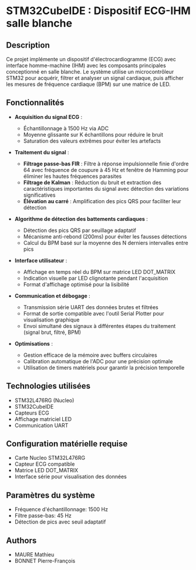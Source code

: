 # STM32CubeIDE : Dispositif ECG-IHM salle blanche

## Description
Ce projet implémente un dispositif d'électrocardiogramme (ECG) avec interface homme-machine (IHM) avec les composants principales conceptionné en salle blanche. Le système utilise un microcontrôleur STM32 pour acquérir, filtrer et analyser un signal cardiaque, puis afficher les mesures de fréquence cardiaque (BPM) sur une matrice de LED.

## Fonctionnalités
- **Acquisition du signal ECG** :
  - Échantillonnage à 1500 Hz via ADC
  - Moyenne glissante sur K échantillons pour réduire le bruit
  - Saturation des valeurs extrêmes pour éviter les artefacts

- **Traitement du signal** :
  - **Filtrage passe-bas FIR** : Filtre à réponse impulsionnelle finie d'ordre 64 avec fréquence de coupure à 45 Hz et fenêtre de Hamming pour éliminer les hautes fréquences parasites
  - **Filtrage de Kalman** : Réduction du bruit et extraction des caractéristiques importantes du signal avec détection des variations significatives
  - **Élévation au carré** : Amplification des pics QRS pour faciliter leur détection

- **Algorithme de détection des battements cardiaques** :
  - Détection des pics QRS par seuillage adaptatif
  - Mécanisme anti-rebond (200ms) pour éviter les fausses détections
  - Calcul du BPM basé sur la moyenne des N derniers intervalles entre pics

- **Interface utilisateur** :
  - Affichage en temps réel du BPM sur matrice LED DOT_MATRIX
  - Indication visuelle par LED clignotante pendant l'acquisition
  - Format d'affichage optimisé pour la lisibilité

- **Communication et débogage** :
  - Transmission série UART des données brutes et filtrées
  - Format de sortie compatible avec l'outil Serial Plotter pour visualisation graphique
  - Envoi simultané des signaux à différentes étapes du traitement (signal brut, filtré, BPM)

- **Optimisations** :
  - Gestion efficace de la mémoire avec buffers circulaires
  - Calibration automatique de l'ADC pour une précision optimale
  - Utilisation de timers matériels pour garantir la précision temporelle

## Technologies utilisées
- STM32L476RG (Nucleo)
- STM32CubeIDE
- Capteurs ECG
- Affichage matriciel LED
- Communication UART

## Configuration matérielle requise
- Carte Nucleo STM32L476RG
- Capteur ECG compatible
- Matrice LED DOT_MATRIX
- Interface série pour visualisation des données

## Paramètres du système
- Fréquence d'échantillonnage: 1500 Hz
- Filtre passe-bas: 45 Hz
- Détection de pics avec seuil adaptatif

## Authors

- MAURE Mathieu
- BONNET Pierre-François